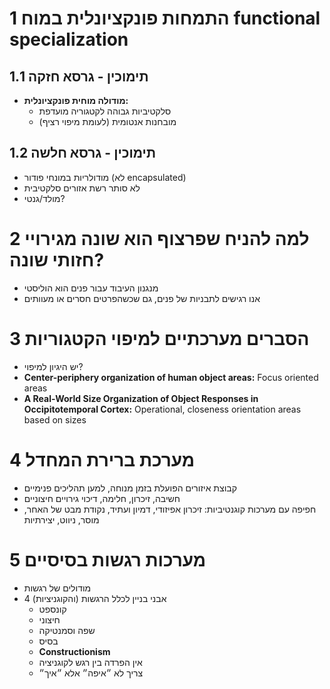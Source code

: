 # 1	התמחות פונקציונלית במוח functional specialization
## 1.1	תימוכין - גרסא חזקה
- **מודולה מוחית פונקציונלית:**
	- סלקטיביות גבוהה לקטגוריה מועדפת
	- מובחנות אנטומית (לעומת מיפוי רציף)
## 1.2	תימוכין - גרסא חלשה
- מודולריות במונחי פודור (לא encapsulated)
- לא סותר רשת אזורים סלקטיבית
- מולד/גנטי?
# 2	למה להניח שפרצוף הוא שונה מגירויי חזותי שונה?
- מנגנון העיבוד עבור פנים הוא הוליסטי
- אנו רגישים לתבניות של פנים, גם שכשהפרטים חסרים או מעוותים

# 3	הסברים מערכתיים למיפוי הקטגוריות
- יש היגיון למיפוי?
- **Center-periphery organization of human object areas:** Focus oriented areas
- **A Real-World Size Organization of Object Responses in Occipitotemporal Cortex:** Operational, closeness orientation areas based on sizes

# 4	מערכת ברירת המחדל
- קבוצת איזורים הפועלת בזמן מנוחה, למען תהליכים פנימיים
- חשיבה, זיכרון, חלימה, דיכוי גירויים חיצוניים
- חפיפה עם מערכות קוגנטיביות: זיכרון אפיזודי, דמיון ועתיד, נקודת מבט של האחר, מוסר, ניווט, יצירתיות
# 5	מערכות רגשות בסיסיים
- מודולים של רגשות
- 4 אבני בניין לכלל הרגשות (והקוגניציות)
	- קונספט
	- חיצוני
	- שפה וסמנטיקה
	- בסיס
	- **Constructionism**
	- אין הפרדה בין רגש לקוגניציה
	- צריך לא ״איפה״ אלא ״איך״